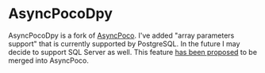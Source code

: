 # AsyncPocoDpy

AsyncPocoDpy is a fork of [AsyncPoco](https://github.com/tmenier/AsyncPoco). I've added "array parameters support" that is currently supported by PostgreSQL. In the future I may decide to support SQL Server as well.
This feature [has been proposed](https://github.com/tmenier/AsyncPoco/issues/53) to be merged into AsyncPoco.
